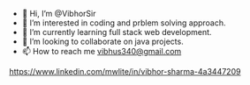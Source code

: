 - 👋 Hi, I’m @VibhorSir
- 👀 I’m interested in coding and prblem solving approach. 
- 🌱 I’m currently learning full stack web development. 
- 💞️ I’m looking to collaborate on java projects. 
- 📫 How to reach me vibhus340@gmail.com

https://www.linkedin.com/mwlite/in/vibhor-sharma-4a3447209
<!---
VibhorSir/VibhorSir is a ✨ special ✨ repository because its `README.md` (this file) appears on your GitHub profile.
You can click the Preview link to take a look at your changes.
--->
